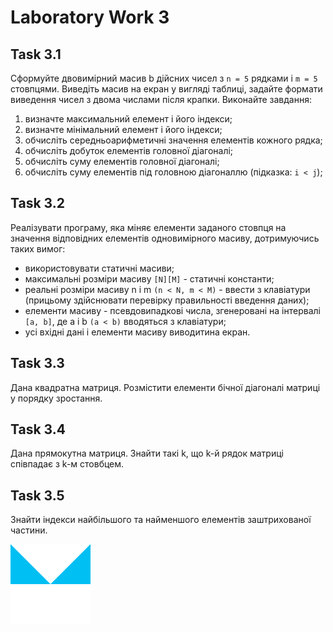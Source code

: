 # Laboratory Work 3

## Task 3.1
Сформуйте двовимірний масив b дійсних чисел з `n = 5` рядками і `m = 5` стовпцями. Виведіть масив на екран у вигляді таблиці, задайте формати виведення чисел з двома числами після крапки. Виконайте завдання:
1. визначте максимальний елемент і його індекси;
2. визначте мінімальний елемент і його індекси;
3. обчисліть середньоарифметичні значення елементів кожного рядка;
4. обчисліть добуток елементів головної діагоналі;
5. обчисліть суму елементів головної діагоналі;
6. обчисліть суму елементів під головною діагоналлю (підказка: `i < j`);

## Task 3.2
Реалізувати програму, яка міняє елементи заданого стовпця на значення відповідних елементів одновимірного масиву, дотримуючись таких вимог:
- використовувати статичні масиви;
- максимальні розміри масиву `[N][M]` - статичні константи;
- реальні розміри масиву n i m `(n < N, m < M)` - ввести з клавіатури (прицьому здійснювати перевірку правильності введення даних);
- елементи масиву - псевдовипадкові числа, згенеровані на інтервалі `[a, b]`, де a і b `(a < b)` вводяться з клавіатури;
- усі вхідні дані і елементи масиву виводитина екран.

## Task 3.3
Дана квадратна матриця. Розмістити елементи бічної діагоналі матриці у порядку зростання.

## Task 3.4
Дана прямокутна матриця. Знайти такі k, що k-й рядок матриці співпадає з k-м стовбцем.

## Task 3.5
Знайти індекси найбільшого та найменшого елементів заштрихованої частини.

![Image](Resources/Task3.5.png)
